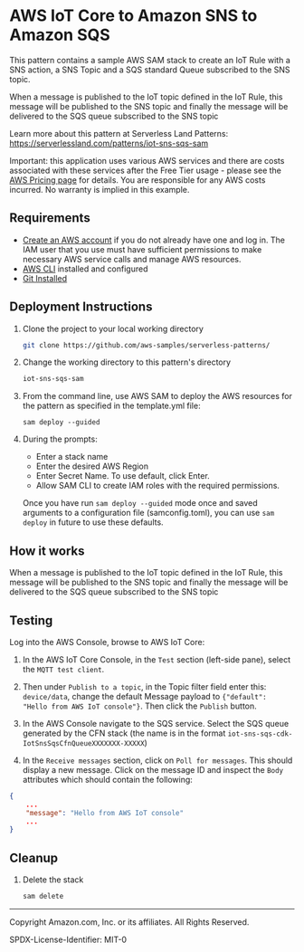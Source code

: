 # AWS IoT Core to Amazon SNS to Amazon SQS

This pattern contains a sample AWS SAM stack to create an IoT Rule with a SNS action, a SNS Topic and a SQS standard Queue subscribed to the SNS topic.

When a message is published to the IoT topic defined in the IoT Rule, this message will be published to the SNS topic and finally the message will be delivered to the SQS queue subscribed to the SNS topic

Learn more about this pattern at Serverless Land Patterns: https://serverlessland.com/patterns/iot-sns-sqs-sam

Important: this application uses various AWS services and there are costs associated with these services after the Free Tier usage - please see the [AWS Pricing page](https://aws.amazon.com/pricing/) for details. You are responsible for any AWS costs incurred. No warranty is implied in this example.

## Requirements

* [Create an AWS account](https://portal.aws.amazon.com/gp/aws/developer/registration/index.html) if you do not already have one and log in. The IAM user that you use must have sufficient permissions to make necessary AWS service calls and manage AWS resources.
* [AWS CLI](https://docs.aws.amazon.com/cli/latest/userguide/install-cliv2.html) installed and configured
* [Git Installed](https://git-scm.com/book/en/v2/Getting-Started-Installing-Git)


## Deployment Instructions

1. Clone the project to your local working directory

   ```sh
   git clone https://github.com/aws-samples/serverless-patterns/ 
   ```

2. Change the working directory to this pattern's directory

   ```sh
   iot-sns-sqs-sam
   ```

1. From the command line, use AWS SAM to deploy the AWS resources for the pattern as specified in the template.yml file:
    ```
    sam deploy --guided
    ```
1. During the prompts:
    * Enter a stack name
    * Enter the desired AWS Region
    * Enter Secret Name. To use default, click Enter.
    * Allow SAM CLI to create IAM roles with the required permissions.

    Once you have run `sam deploy --guided` mode once and saved arguments to a configuration file (samconfig.toml), you can use `sam deploy` in future to use these defaults.

## How it works

When a message is published to the IoT topic defined in the IoT Rule, this message will be published to the SNS topic and finally the message will be delivered to the SQS queue subscribed to the SNS topic
 

## Testing

Log into the AWS Console, browse to AWS IoT Core:

1. In the AWS IoT Core Console, in the `Test` section (left-side pane), select the `MQTT test client`. 

2. Then under `Publish to a topic`, in the Topic filter field enter this: `device/data`, change the default Message payload to `{"default": "Hello from AWS IoT console"}`. Then click the `Publish` button.

3. In the AWS Console navigate to the SQS service. Select the SQS queue generated by the CFN stack (the name is in the format `iot-sns-sqs-cdk-IotSnsSqsCfnQueueXXXXXXX-XXXXX`)

4. In the `Receive messages` section, click on `Poll for messages`. This should display a new message. Click on the message ID and inspect the `Body` attributes which should contain the following:
```json
{
    ...
    "message": "Hello from AWS IoT console"
    ...
}
```

## Cleanup
 
1. Delete the stack
   ```bash
   sam delete
   ```

----
Copyright Amazon.com, Inc. or its affiliates. All Rights Reserved. 

SPDX-License-Identifier: MIT-0